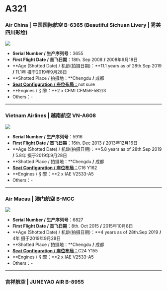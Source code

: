 # A321

### Air China | 中国国际航空 B-6365 (Beautiful Sichuan Livery | 秀美四川彩绘)

![](http://cdn.eternityqjl.top/A321_CA_BeautifulSichuan2_B-6365.jpg)

- **Serial Number / 生产序列号**：3655
- **First Flight Date / 首飞日期**：18th. Sep 2008  **/**  2008年9月18日
- **Age (Shotted Date) / 机龄(拍摄日期)：**11.1 years as of 28th.Sep 2019  **/**  11.1年  摄于2019年9月28日
- **Shotted Place / 拍摄地：**Chengdu  **/**  成都
- [**Seat Configuration / 座位布局：**](http://www.airchina.com.cn/cn/info/flight-experience/cabin-type-view/962.shtml)not sure
- **Engines / 引擎：**2 x CFMI CFM56-5B2/3
- Others：-

****

### Vietnam Airlines | 越南航空 VN-A608

![](http://cdn.eternityqjl.top/A321_VN_VN-A608.jpg)

- **Serial Number / 生产序列号**：5916
- **First Flight Date / 首飞日期**：16th. Dec 2013  **/**  2013年12月16日
- **Age (Shotted Date) / 机龄(拍摄日期)：**5.8 years as of 28th.Sep 2019  **/**  5.8年  摄于2019年9月28日
- **Shotted Place / 拍摄地：**Chengdu  **/**  成都
- [**Seat Configuration / 座位布局：**](https://www.vietnamairlines.com/hk/zh-tw/vietnam-airlines/our-fleets/airbus-a321/cabin-a321-popup)C16 Y162
- **Engines / 引擎：**2 x IAE V2533-A5
- Others：-

****

### Air Macau | 澳门航空 B-MCC

![](http://cdn.eternityqjl.top/A321_NX_B-MCC.jpg)

- **Serial Number / 生产序列号**：6827
- **First Flight Date / 首飞日期**：8th. Oct 2015  **/**  2015年10月8日
- **Age (Shotted Date) / 机龄(拍摄日期)：**4 years as of 28th.Sep 2019  **/**  4年  摄于2019年9月28日
- **Shotted Place / 拍摄地：**Chengdu  **/**  成都
- [**Seat Configuration / 座位布局：**](https://www.airmacau.com.tw/about/aircraft_intro.asp#6)C24 Y155
- **Engines / 引擎：**2 x IAE V2533-A5
- Others：-

****

### 吉祥航空 | JUNEYAO AIR B-8955

![]()
